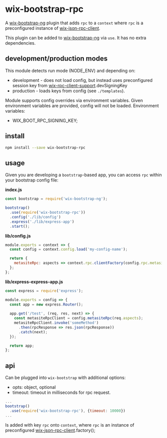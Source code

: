 # wix-bootstrap-rpc

A [wix-bootstrap-ng](../wix-bootstrap-ng) plugin that adds `rpc` to a `context` where `rpc` is a preconfigured instance of [wix-json-rpc-client](../../rpc/wix-json-rpc-client). 

This plugin can be added to [wix-bootstrap-ng](../wix-bootstrap-ng) via `use`. It has no extra dependencies.

## development/production modes

This module detects run mode (NODE_ENV) and depending on:
 - development - does not load config, but instead uses preconfigured session key from [wix-rpc-client-support](../../rpc/wix-rpc-client-support).devSigningKey
 - production - loads keys from config (see `./templates`). 

Module supports config overrides via environment variables. Given environment variables are provided, config will not be loaded. Environment variables:
 - WIX_BOOT_RPC_SIGNING_KEY;

## install

```bash
npm install --save wix-bootstrap-rpc 
```

## usage

Given you are developing a `bootstrap`-based app, you can access `rpc` within your bootstrap config file:

**index.js**

```js
const bootstrap = require('wix-bootstrap-ng');

bootstrap()
  .use(require('wix-bootstrap-rpc'))  
  .config('./lib/config')
  .express('./lib/express-app')
  .start();
```

**lib/config.js**

```js
module.exports = context => {
  const config = context.config.load('my-config-name'); 

  return {
    metasiteRpc: aspects => context.rpc.clientFactory(config.rpc.metasite, 'ServiceName').client(aspects)
  };
};
```

**lib/express-express-app.js**

```js
const express = require('express');

module.exports = config => {
  const app = new express.Router();
  
  app.get('/test', (req, res, next) => {
    const metasiteRpcClient = config.metasiteRpc(req.aspects);
    metasiteRpcClient.invoke('someMethod')
      .then(rpcResponse => res.json(rpcResponse))
      .catch(next);
  });

  return app;
};
```

## api

Can be plugged into `wix-bootstrap` with additional options:
 - opts: object, optional
  - timeout: timeout in milliseconds for rpc request.

```js
...
bootstrap()
  .use(require('wix-bootstrap-rpc'), {timeout: 10000})
...
```

Is added with key `rpc` onto `context`, where `rpc` is an instance of preconfigured [wix-json-rpc-client](../../rpc/wix-json-rpc-client).factory();